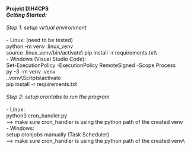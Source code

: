 **Projekt DIH4CPS**\
***Getting Started:***\
\
    *Step 1: setup virtual environment*\
    \
        - Linux: (need to be tested)\
            python -m venv .linux_venv\
            source .linux_venv/bin/activate\ 
            pip install -r requirements.txt\  
        - Windows (Visual Studio Code):\
            Set-ExecutionPolicy -ExecutionPolicy RemoteSigned -Scope Process \
            py -3 -m venv .venv \
            .\.venv\Scripts\activate \
            pip install -r requirements.txt\
            \
    *Step 2: setup crontabs to run the program* \
    \
        - Linux: \
            python3 cron_handler.py \
            --> make sure cron_handler is using the python path of the created venv\
        - Windows: \
            setup cronjobs manually (Task Scheduler)\
            --> make sure cron_handler is using the python path of the created venv\

